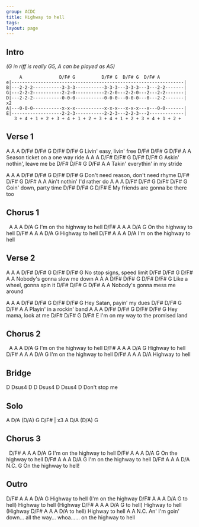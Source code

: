 ```yaml
---
group: ACDC
title: Highway to hell
tags: 
layout: page
---
```


## Intro

*(G in riff is really G5, A can be played as A5)*

```chordpro
     A              D/F# G          D/F# G  D/F# G  D/F# A
e|-----------------------------------------------------------------|
B|---2-2-2-----------3-3-3-----------3-3-3---3-3-3---3---2-2-------|
G|---2-2-2-----------2-2-0-----------2-2-0---2-2-0---2---2-2-------|
D|---2-2-2-----------0-0-0-----------0-0-0---0-0-0---0---2-2-------| x2
A|---0-0-0-----------x-x-x-----------x-x-x---x-x-x---x---0-0-------|
E|-------------------2-2-3-----------2-2-3---2-2-3---2-------------|
   3 + 4 + 1 + 2 + 3 + 4 + 1 + 2 + 3 + 4 + 1 + 2 + 3 + 4 + 1 + 2 +
```

## Verse 1

A A A          D/F# D/F# G            D/F# D/F# G
         Livin' easy,         livin' free
D/F# D/F# G    D/F#   A A
     Season ticket on a one way ride
A A A          D/F# D/F# G            D/F# D/F# G
      Askin' nothin',      leave me be
D/F# D/F# G  D/F#  A A
   Takin' everythin' in my stride

A A A               D/F# D/F# G                D/F# D/F# G
      Don't need reason,        don't need rhyme
D/F# D/F# G  D/F#     A A
    Ain't nothin' I'd rather do
A A A         D/F# D/F# G           D/F# D/F# G
      Goin' down,         party time
D/F# D/F# G      D/F#      E
      My friends are gonna be there too

## Chorus 1

&nbsp;          A   A   A  D/A      G
I'm on the highway to hell
    D/F#   A   A   A  D/A      G
    On the highway to hell
    D/F#   A   A   A  D/A      G
           Highway to hell
    D/F#   A   A   A  D/A
I'm on the highway to hell

## Verse 2

A A A         D/F# D/F# G           D/F# D/F# G
      No stop signs,      speed limit
D/F# D/F# G     D/F#  A A
       Nobody's gonna slow me down
A A A           D/F# D/F# G              D/F# D/F# G
      Like a wheel,         gonna spin it
D/F# D/F# G    D/F# A A
       Nobody's gonna mess me around
 
A A A         D/F# D/F# G             D/F# D/F# G
      Hey Satan,          payin' my dues
D/F# D/F# G      D/F# A A
           Playin' in a rockin' band
A A A        D/F# D/F# G          D/F# D/F# G
      Hey mama,          look at me
D/F# D/F# G    D/F#     E
   I'm on my way to the promised land

## Chorus 2

&nbsp;          A   A   A  D/A      G
I'm on the highway to hell
    D/F#   A   A   A  D/A      G
           Highway to hell
    D/F#   A   A   A  D/A      G
I'm on the highway to hell
    D/F#   A   A   A  D/A
           Highway to hell

## Bridge

D  Dsus4  D             D  Dsus4  D  Dsus4  D
            Don't stop me

## Solo

A   D/A  (D/A)    G  D/F# | x3
A   D/A  (D/A)    G

## Chorus 3

&nbsp;   D/F#   A   A   A  D/A      G
I'm on the highway to hell
    D/F#   A   A   A  D/A      G
    On the highway to hell
    D/F#   A   A   A  D/A      G
I'm on the highway to hell
    D/F#   A   A   A  D/A N.C. G
    On the highway to          hell!

## Outro

D/F#     A   A   A  D/A              G
         Highway to hell (I'm on the highway
D/F#     A   A   A  D/A   G
to hell) Highway to hell (Highway
D/F#     A   A   A  D/A   G
to hell) Highway to hell (Highway
D/F#     A   A   A  D/A
to hell) Highway to hell
                                         A                            A N.C.
An' I'm goin' down... all the way... whoa...... on the highway to hell
